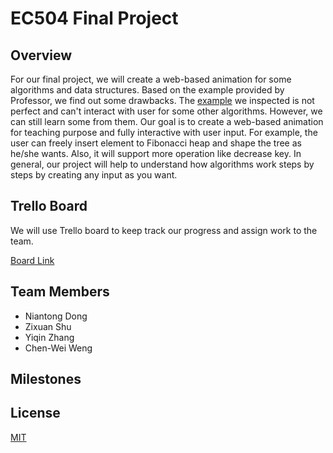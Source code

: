 # EC504 Final Project

## Overview

For our final project, we will create a web-based animation for some algorithms and data structures. Based on the example provided by Professor, we find out some drawbacks. The [example](https://www.cs.usfca.edu/~galles/visualization/FibonacciHeap.html) we inspected is not perfect and can't interact with user for some other algorithms.  However, we can still learn some from them. Our goal is to create a web-based animation for teaching purpose and fully interactive with user input. For example, the user can freely insert element to Fibonacci heap and shape the tree as he/she wants. Also, it will support more operation like decrease key. In general, our project will help to understand how algorithms work steps by steps by creating any input as you want. 



## Trello Board 

We will use Trello board to keep track our progress and assign work to the team. 

[Board Link](https://trello.com/b/VHlxKz7P/ec504-final-project)



## Team Members

- Niantong Dong
- Zixuan Shu
- Yiqin Zhang
- Chen-Wei Weng

## Milestones



## License

[MIT](https://choosealicense.com/licenses/mit/)
